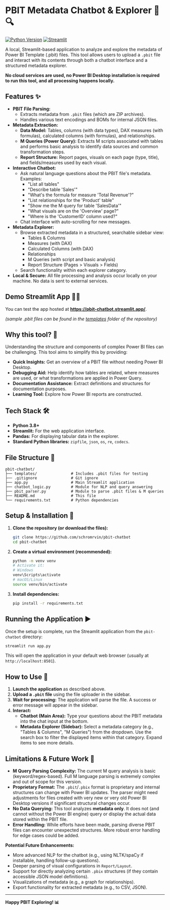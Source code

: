 
# PBIT Metadata Chatbot & Explorer 🤖🔍

[![Python Version](https://img.shields.io/badge/Python-3.8%2B-blue.svg)](https://www.python.org/downloads/)
[![Streamlit](https://img.shields.io/badge/Streamlit-1.20%2B-FF4B4B.svg)](https://streamlit.io)

A local, Streamlit-based application to analyze and explore the metadata of Power BI Template (.pbit) files. This tool allows users to upload a `.pbit` file and interact with its contents through both a chatbot interface and a structured metadata explorer.

**No cloud services are used, no Power BI Desktop installation is required to run this tool, and all processing happens locally.**

## Features ✨

*   **PBIT File Parsing:**
    *   Extracts metadata from `.pbit` files (which are ZIP archives).
    *   Handles various text encodings and BOMs for internal JSON files.
*   **Metadata Extraction:**
    *   **Data Model:** Tables, columns (with data types), DAX measures (with formulas), calculated columns (with formulas), and relationships.
    *   **M Queries (Power Query):** Extracts M scripts associated with tables and performs basic analysis to identify data sources and common transformation steps.
    *   **Report Structure:** Report pages, visuals on each page (type, title), and fields/measures used by each visual.
*   **Interactive Chatbot:**
    *   Ask natural language questions about the PBIT file's metadata. Examples:
        *   "List all tables"
        *   "Describe table 'Sales'"
        *   "What's the formula for measure 'Total Revenue'?"
        *   "List relationships for the 'Product' table"
        *   "Show me the M query for table 'SalesData'"
        *   "What visuals are on the 'Overview' page?"
        *   "Where is the 'CustomerID' column used?"
    *   Chat interface with auto-scrolling for new messages.
*   **Metadata Explorer:**
    *   Browse extracted metadata in a structured, searchable sidebar view:
        *   Tables & Columns
        *   Measures (with DAX)
        *   Calculated Columns (with DAX)
        *   Relationships
        *   M Queries (with script and basic analysis)
        *   Report Structure (Pages > Visuals > Fields)
    *   Search functionality within each explorer category.
*   **Local & Secure:** All file processing and analysis occur locally on your machine. No data is sent to external services.

## Demo Streamlit App 👨‍💻

You can test the app hosted at **https://pbit-chatbot.streamlit.app/**.

*(sample .pbit files can be found in the [templates](templates) folder of the repository)*

## Why this tool? 🤔

Understanding the structure and components of complex Power BI files can be challenging. This tool aims to simplify this by providing:

*   **Quick Insights:** Get an overview of a PBIT file without needing Power BI Desktop.
*   **Debugging Aid:** Help identify how tables are related, where measures are used, or what transformations are applied in Power Query.
*   **Documentation Assistance:** Extract definitions and structures for documentation purposes.
*   **Learning Tool:** Explore how Power BI reports are constructed.

## Tech Stack 🛠️

*   **Python 3.8+**
*   **Streamlit:** For the web application interface.
*   **Pandas:** For displaying tabular data in the explorer.
*   **Standard Python libraries:** `zipfile`, `json`, `os`, `re`, `codecs`.

## File Structure 📁

```
pbit-chatbot/
├── templates/               # Includes .pbit files for testing
├── .gitignore               # Git ignore
├── app.py                   # Main Streamlit application
├── chatbot_logic.py         # Module for NLP and query answering
├── pbit_parser.py           # Module to parse .pbit files & M queries
├── README.md                # This file
└── requirements.txt         # Python dependencies
```

## Setup & Installation 🚀

1.  **Clone the repository (or download the files):**
    ```bash
    git clone https://github.com/schromrvin/pbit-chatbot
    cd pbit-chatbot
    ```

2.  **Create a virtual environment (recommended):**
    ```bash
    python -m venv venv
    # Activate it:
    # Windows
    venv\Scripts\activate
    # macOS/Linux
    source venv/bin/activate
    ```

3.  **Install dependencies:**
    ```bash
    pip install -r requirements.txt
    ```

## Running the Application ▶️

Once the setup is complete, run the Streamlit application from the `pbit-chatbot` directory:

```bash
streamlit run app.py
```

This will open the application in your default web browser (usually at `http://localhost:8501`).

## How to Use 📖

1.  **Launch the application** as described above.
2.  **Upload a `.pbit` file** using the file uploader in the sidebar.
3.  **Wait for processing:** The application will parse the file. A success or error message will appear in the sidebar.
4.  **Interact:**
    *   **Chatbot (Main Area):** Type your questions about the PBIT metadata into the chat input at the bottom.
    *   **Metadata Explorer (Sidebar):** Select a metadata category (e.g., "Tables & Columns", "M Queries") from the dropdown. Use the search box to filter the displayed items within that category. Expand items to see more details.

## Limitations & Future Work 🚧

*   **M Query Parsing Complexity:** The current M query analysis is basic (keyword/regex-based). Full M language parsing is extremely complex and out of scope for this version.
*   **Proprietary Format:** The `.pbit`/`.pbix` format is proprietary and internal structures can change with Power BI updates. The parser might need adjustments for files created with very new or very old Power BI Desktop versions if significant structural changes occur.
*   **No Data Querying:** This tool analyzes **metadata only**. It does not (and cannot without the Power BI engine) query or display the actual data stored within the PBIT file.
*   **Error Handling:** While efforts have been made, parsing diverse PBIT files can encounter unexpected structures. More robust error handling for edge cases could be added.

**Potential Future Enhancements:**

*   More advanced NLP for the chatbot (e.g., using NLTK/spaCy if installable, handling follow-up questions).
*   Deeper parsing of visual configurations in `Report/Layout`.
*   Support for directly analyzing certain `.pbix` structures (if they contain accessible JSON model definitions).
*   Visualizations of metadata (e.g., a graph for relationships).
*   Export functionality for extracted metadata (e.g., to CSV, JSON).

---

**Happy PBIT Exploring! 📊**